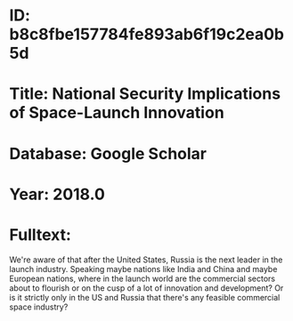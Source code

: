 # ID: b8c8fbe157784fe893ab6f19c2ea0b5d
# Title: National Security Implications of Space-Launch Innovation
# Database: Google Scholar
# Year: 2018.0
# Fulltext:
We're aware of that after the United States, Russia is the next leader in the launch industry.
Speaking maybe nations like India and China and maybe European nations, where in the launch world are the commercial sectors about to flourish or on the cusp of a lot of innovation and development?
Or is it strictly only in the US and Russia that there's any feasible commercial space industry?